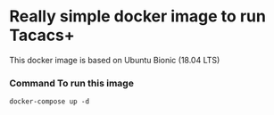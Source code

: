 # Really simple docker image to run Tacacs+ 

This docker image is based on Ubuntu Bionic (18.04 LTS)

### Command To run this image
```
docker-compose up -d
```
